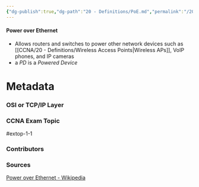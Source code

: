 ```yaml
---
{"dg-publish":true,"dg-path":"20 - Definitions/PoE.md","permalink":"/20-definitions/po-e/","tags":["defs_ccna"]}
---
```


#### Power over Ethernet
- Allows routers and switches to power other network devices such as [[CCNA/20 - Definitions/Wireless Access Points\|Wireless APs]], VoIP phones, and IP cameras
- a *PD* is a *Powered Device*






# Metadata
### OSI or TCP/IP Layer

### CCNA Exam Topic
#extop-1-1 
### Contributors

### Sources
[Power over Ethernet - Wikipedia](https://en.wikipedia.org/wiki/Power_over_Ethernet)
